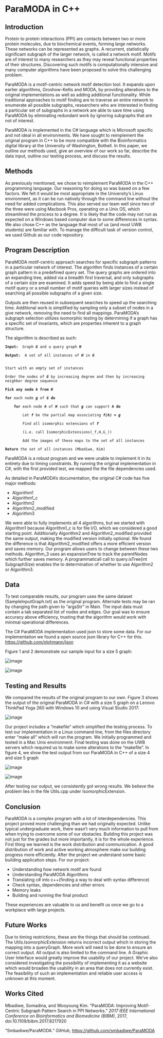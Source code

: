 # ParaMODA in C++ 

## Introduction
Protein to protein interactions (PPI) are contacts between two or more protein molecules, due to biochemical events, forming large networks. These networks can be represented as graphs. A recurrent, statistically significant subgraph of the larger network, is called a network motif. Motifs are of interest to many researchers as they may reveal functional properties of their structures. Discovering such motifs is computationally intensive and many computer algorithms have been proposed to solve this challenging problem. 

ParaMODA is a motif-centric network motif detection tool. It expands upon earlier algorithms, Groshow-Kellis and MODA, by providing alterations to the original implementations as well as adding additional functionality. While traditional approaches to motif finding are to traverse an entire network to enumerate all possible subgraphs, researchers who are interested in finding a particular set of subgraphs in a network are able to save time using ParaMODA by eliminating redundant work by ignoring subgraphs that are not of interest. 
  
ParaMODA is implemented in the C# language which is Microsoft specific and not ideal in all environments. We have sought to reimplement the original program in C++ to be more compatible with the Bioinformatics digital library at the University of Washington, Bothell. In this paper, we outline our methods used, give an overview of our work so far, describe the data input, outline our testing process, and discuss the results.

## Methods
As previously mentioned, we chose to reimplement ParaMODA in the C++ programming language. Our reasoning for doing so was based on a few factors. We felt it would be most appropriate in the University’s Linux environment, as it can be run natively through the command line without the need for added complications. This also served our team well since two of the three were using Macbook Pros, operating on a Unix OS, which streamlined the process to a degree. It is likely that the code may not run as expected on a Windows based computer due to some differences in syntax. We also chose C++ as the language that most of us (and most UWB students) are familiar with. To manage the difficult task of version control, we used Github as our code repository.
  
## Program Description
ParaMODA motif-centric approach searches for specific subgraph patterns in a particular network of interest. The algorithm finds instances of a certain graph pattern in a predefined query set. The query graphs are ordered into an expanding tree, added via a breadth first traversal, and only subgraphs of a certain size are examined. It adds speed by being able to find a single motif query or a small number of motif queries with larger sizes instead of searching all possible subgraphs of a given size.
  
Outputs are then reused in subsequent searches to speed up the searching time. Additional work is simplified by sampling only a subset of nodes in a give network, removing the need to find all mappings. ParaMODA’s subgraph selection utilizes isomorphic testing by determining if a graph has a specific set of invariants, which are properties inherent to a graph structure.
  
The algorithm is described as such:

<pre><code><b>Input:</b>  Graph <b><i>G</i></b> and a query graph <b><i>H</i></b> <br/>
<b>Output:</b>  A set of all instances of <b><i>H</i></b> in <b><i>G</i></b> <br/>

Start with an empty set of instances <br/>
Order the nodes of <b><i>G</i></b> by increasing degree and then by increasing neighbor degree sequence <br/>
<b>Pick any node <i>h</i> from <i>H</i></b> <br/>
<b>for</b> each node <b><i>g</i></b> of <b><i>G</i></b> <b>do</b> <br/>
    <b>for</b> each node <b><i>h</i></b> of <b><i>H</i></b> such that <b><i>g</i></b> can support <b><i>h</i></b> <b>do</b> <br/>
        Let <b><i>f</i></b> be the partial map associating <b><i>f(h) = g</i></b> <br/>
        Find all isomorphic extensions of <b><i>f</i></b> <br/>
        (i.e. call IsomorphicExtensions(_f,H,G_)) <br/>
        Add the images of these maps to the set of all instances <br/>
<b>Return</b> the set of all instances (Mbadiwe, Kim)</code></pre>

ParaMODA is a robust program and we were unable to implement it in its entirety due to timing constraints. By running the original implementation in C#, with the first provided test, we mapped the the file dependencies used. 

As detailed in ParaMODA’s documentation, the original C# code has five major methods:
-	Algorithm1
-	Algorithm1_c
-	Algorithm2
-	Algorithm2_modified
-	Algorithm3

We were able to fully implements all 4 algorithms, but we started with Algorithm1 because Algorithm1_c is for file I/O, which we considered a good starting point. Additionally Algorithm2 and Algorithm2_modified provided the same output, making the modified version initially optional. We found the difference is that Algorithm2_modified offers a more efficient version and saves memory. Our program allows users to change between these two methods. Algorithm_3 uses an expansionTree to track the parentNodes which further saves memory. A programmaticall call to query.isTree(int SubgraphSize) enables the to determination of whether to use Algorithm2 or Algorithm3.

## Data
To test comparable results, our program uses the same dataset (SampleInputGraph.txt) as the original program. Alternate tests may be ran by changing the path given to “argsStr” in Main. The input data must contain a tab separated list of nodes and edges. Our goal was to ensure accuracy above efficiency, trusting that the algorithm would work with minimal operational differences. 

The C# ParaMODA implementation used json to store some data. For our implementation we found a open source json library for C++ for this. https://github.com/nlohmann/json

Figure 1 and 2 demonstrate our sample input for a size 5 graph: 

![image](https://user-images.githubusercontent.com/36549707/119889626-0b8cb300-bef4-11eb-8582-009f14887a58.png)

![image](https://user-images.githubusercontent.com/36549707/119889715-2b23db80-bef4-11eb-8e16-d423ac6df0ec.png)

## Testing and Results
We compared the results of the original program to our own. Figure 3 shows the output of the original ParaMODA in C# with a size 5 graph on a Lenovo ThinkPad Yoga 260 with Windows 10 and using Visual Studio 2017: 

![image](https://user-images.githubusercontent.com/36549707/119890269-db91df80-bef4-11eb-90b5-a13cf5d9f529.png)
 
Our project includes a “makefile” which simplified the testing process. To test our implementation in a Linux command line, from the files directory enter “make all” which will run the program. We initially programmed and tested in a Mac Unix environment. Final testing was done on the UWB servers which required us to make some alterations to the “makefile”. In figure 4, we show the test output from our ParaMODA in C++ of a size 4 and size 5 graph

![image](https://user-images.githubusercontent.com/36549707/119890324-ec425580-bef4-11eb-909e-0fbbfbf00ff0.png) 

![image](https://user-images.githubusercontent.com/36549707/119890361-f9f7db00-bef4-11eb-9786-8917723e98e2.png)
 
After testing our output, we consistently got wrong results. We believe the problem lies in the file Utils.cpp under IsomorphicExtension. 

## Conclusion 
ParaMODA is a complex program with a lot of interdependencies. This project proved more challenging than we had originally expected. Unlike typical undergraduate work, there wasn’t very much information to pull from when trying to overcome some of our obstacles. Building this project was not just for the grades but more importantly, it is for the whole experience. First thing we learned is the work distribution and communication. A good distribution of work and active working atmosphere make our building progress more efficiently. After the project we understand some basic building application steps. For our project:
- Understanding how network motif are found
- Understanding ParaMODA Algorithms 
- Translating c# into c++(finding a way to deal with syntax difference)
- Check syntax, dependencies and other errors
- Memory leaks
- Building and running the final product

These experiences are valuable to us and benefit us once we go to a workplace with large projects.

## Future Works
Due to timing restrictions, these are the things that should be continued. The Utils.IsomorphicExtension returns incorrect output which in storing the mapping into a queryGraph. More work will need to be done to ensure an correct output. All output is also limited to the command line. A Graphic User Interface would greatly improve the usability of our project. We’ve also considered investigating the possibility of implementing it as a website which would broaden the usability in an area that does not currently exist. The feasibility of such an implementation and reliable user access is unknown at this moment.

## Works Cited

Mbadiwe, Somadina, and Wooyoung Kim. “ParaMODA: Improving Motif-Centric Subgraph Pattern Search in PPI Networks.” _2017 IEEE International Conference on Bioinformatics and Biomedicine (BIBM)_, 2017, doi:10.1109/bibm.2017.8217920

“Smbadiwe/ParaMODA.” _GitHub_, https://github.com/smbadiwe/ParaMODA


